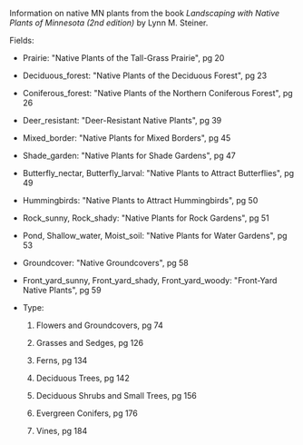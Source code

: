 Information on native MN plants from the book *Landscaping with Native Plants of Minnesota (2nd edition)* by Lynn M. Steiner.

Fields:

- Prairie: "Native Plants of the Tall-Grass Prairie", pg 20

- Deciduous_forest: "Native Plants of the Deciduous Forest", pg 23

- Coniferous_forest: "Native Plants of the Northern Coniferous Forest", pg 26

- Deer_resistant: "Deer-Resistant Native Plants", pg 39

- Mixed_border: "Native Plants for Mixed Borders", pg 45

- Shade_garden: "Native Plants for Shade Gardens", pg 47

- Butterfly_nectar, Butterfly_larval: "Native Plants to Attract Butterflies", pg 49

- Hummingbirds: "Native Plants to Attract Hummingbirds", pg 50

- Rock_sunny, Rock_shady: "Native Plants for Rock Gardens", pg 51

- Pond, Shallow_water, Moist_soil: "Native Plants for Water Gardens", pg 53

- Groundcover: "Native Groundcovers", pg 58

- Front_yard_sunny, Front_yard_shady, Front_yard_woody: "Front-Yard Native Plants", pg 59

- Type: 

    1. Flowers and Groundcovers, pg 74
    
    2. Grasses and Sedges, pg 126
    
    3. Ferns, pg 134
    
    4. Deciduous Trees, pg 142
    
    5. Deciduous Shrubs and Small Trees, pg 156
    
    6. Evergreen Conifers, pg 176
    
    7. Vines, pg 184


